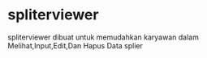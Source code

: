 # spliterviewer
 spliterviewer dibuat untuk memudahkan karyawan dalam Melihat,Input,Edit,Dan Hapus Data splier
